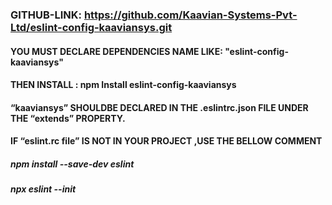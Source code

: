 ### GITHUB-LINK: https://github.com/Kaavian-Systems-Pvt-Ltd/eslint-config-kaaviansys.git

#### YOU MUST DECLARE DEPENDENCIES NAME LIKE:    "eslint-config-kaaviansys"

#### THEN INSTALL :   npm Install eslint-config-kaaviansys

#### “kaaviansys” SHOULDBE DECLARED IN THE .eslintrc.json FILE UNDER THE     “extends” PROPERTY.

#### IF “eslint.rc file”  IS NOT IN YOUR PROJECT ,USE THE BELLOW COMMENT


##### npm install --save-dev eslint

##### npx eslint --init    
